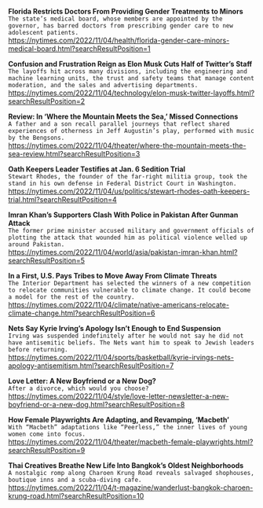 **Florida Restricts Doctors From Providing Gender Treatments to Minors**\
`The state’s medical board, whose members are appointed by the governor, has barred doctors from prescribing gender care to new adolescent patients.`\
https://nytimes.com/2022/11/04/health/florida-gender-care-minors-medical-board.html?searchResultPosition=1

**Confusion and Frustration Reign as Elon Musk Cuts Half of Twitter’s Staff**\
`The layoffs hit across many divisions, including the engineering and machine learning units, the trust and safety teams that manage content moderation, and the sales and advertising departments.`\
https://nytimes.com/2022/11/04/technology/elon-musk-twitter-layoffs.html?searchResultPosition=2

**Review: In ‘Where the Mountain Meets the Sea,’ Missed Connections**\
`A father and a son recall parallel journeys that reflect shared experiences of otherness in Jeff Augustin’s play, performed with music by the Bengsons.`\
https://nytimes.com/2022/11/04/theater/where-the-mountain-meets-the-sea-review.html?searchResultPosition=3

**Oath Keepers Leader Testifies at Jan. 6 Sedition Trial**\
`Stewart Rhodes, the founder of the far-right militia group, took the stand in his own defense in Federal District Court in Washington.`\
https://nytimes.com/2022/11/04/us/politics/stewart-rhodes-oath-keepers-trial.html?searchResultPosition=4

**Imran Khan’s Supporters Clash With Police in Pakistan After Gunman Attack**\
`The former prime minister accused military and government officials of plotting the attack that wounded him as political violence welled up around Pakistan.`\
https://nytimes.com/2022/11/04/world/asia/pakistan-imran-khan.html?searchResultPosition=5

**In a First, U.S. Pays Tribes to Move Away From Climate Threats**\
`The Interior Department has selected the winners of a new competition to relocate communities vulnerable to climate change. It could become a model for the rest of the country.`\
https://nytimes.com/2022/11/04/climate/native-americans-relocate-climate-change.html?searchResultPosition=6

**Nets Say Kyrie Irving’s Apology Isn’t Enough to End Suspension**\
`Irving was suspended indefinitely after he would not say he did not have antisemitic beliefs. The Nets want him to speak to Jewish leaders before returning.`\
https://nytimes.com/2022/11/04/sports/basketball/kyrie-irvings-nets-apology-antisemitism.html?searchResultPosition=7

**Love Letter: A New Boyfriend or a New Dog?**\
`After a divorce, which would you choose?`\
https://nytimes.com/2022/11/04/style/love-letter-newsletter-a-new-boyfriend-or-a-new-dog.html?searchResultPosition=8

**How Female Playwrights Are Adapting, and Revamping, ‘Macbeth’**\
`With “Macbeth” adaptations like “Peerless,” the inner lives of young women come into focus.`\
https://nytimes.com/2022/11/04/theater/macbeth-female-playwrights.html?searchResultPosition=9

**Thai Creatives Breathe New Life Into Bangkok’s Oldest Neighborhoods**\
`A nostalgic romp along Charoen Krung Road reveals salvaged shophouses, boutique inns and a scuba-diving cafe.`\
https://nytimes.com/2022/11/04/t-magazine/wanderlust-bangkok-charoen-krung-road.html?searchResultPosition=10

